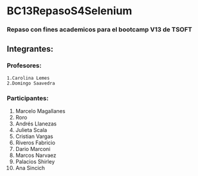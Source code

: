 # BC13RepasoS4Selenium
### Repaso con fines academicos para el bootcamp V13 de TSOFT

## Integrantes:
### Profesores:
    1.Carolina Lemes
    2.Domingo Saavedra

### Participantes:
1. Marcelo Magallanes
2. Roro
3. Andrés Llanezas
4. Julieta Scala
5. Cristian Vargas
6. Riveros Fabricio
7. Dario Marconi
8. Marcos Narvaez
9. Palacios Shirley
10. Ana Sincich